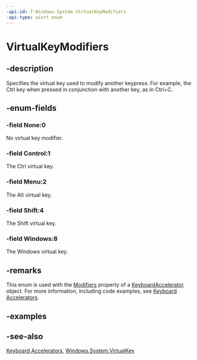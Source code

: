 ```yaml
---
-api-id: T:Windows.System.VirtualKeyModifiers
-api-type: winrt enum
---
```


<!-- Enumeration syntax
public enum Windows.System.VirtualKeyModifiers : uint
-->

# VirtualKeyModifiers

## -description
Specifies the virtual key used to modify another keypress. For example, the Ctrl key when pressed in conjunction with another key, as in Ctrl+C.

## -enum-fields
### -field None:0
No virtual key modifier.

### -field Control:1
The Ctrl virtual key.

### -field Menu:2
The Alt virtual key.

### -field Shift:4
The Shift virtual key.

### -field Windows:8
The Windows virtual key.

## -remarks
This enum is used with the [Modifiers](../windows.ui.xaml.input/keyboardaccelerator_modifiers.md) property of a [KeyboardAccelerator](../windows.ui.xaml.input/keyboardaccelerator.md) object. For more information, including code examples, see [Keyboard Accelerators](/windows/uwp/design/input/keyboard-accelerators).

## -examples

## -see-also
[Keyboard Accelerators](/windows/uwp/design/input/keyboard-accelerators), [Windows.System.VirtualKey](virtualkey.md)
